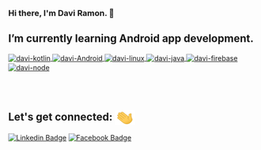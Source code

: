 <header> <link rel="stylesheet" href="https://cdn.jsdelivr.net/gh/devicons/devicon@v2.14.0/devicon.min.css"> </header>

### Hi there, I'm Davi Ramon. 💎



## I’m currently learning Android app development.


<div style="display: inline_block">
  <a href="https://developer.android.com/kotlin" target="_blank"> 
  <img align="center" alt="davi-kotlin" height="100" width="150"  src="https://cdn.jsdelivr.net/gh/devicons/devicon/icons/kotlin/kotlin-original-wordmark.svg" />
  </a>
  
  <a href="https://developer.android.com/" target="_blank"> 
  <img align="center" alt="davi-Android" height="80" width="70" src="https://cdn.jsdelivr.net/gh/devicons/devicon/icons/android/android-plain-wordmark.svg">
  </a>
  
  <a href="https://ubuntu.com/download">
  <img align="center" alt="davi-linux" height="90" width="70" src="https://cdn.jsdelivr.net/gh/devicons/devicon/icons/linux/linux-original.svg"/>
  </a>

  <a href="https://education.oracle.com/pt_BR/software/java/pFamily_48">
  <img align="center" alt="davi-java" height="90" width="110" src="https://cdn.jsdelivr.net/gh/devicons/devicon/icons/java/java-plain-wordmark.svg" />
  </a>
  
  <a href="https://firebase.google.com/?hl=pt-br">
  <img align="center" alt="davi-firebase" height="100" width="100" src="https://cdn.jsdelivr.net/gh/devicons/devicon/icons/firebase/firebase-plain-wordmark.svg"/>
  </a>
  
  <a href="https://nodejs.org/en/docs/guides/">
  <img align="center" alt="davi-node" height="140" width="100"  src="https://cdn.jsdelivr.net/gh/devicons/devicon/icons/nodejs/nodejs-original-wordmark.svg" />
  </a>
</div>
  
</br></br>

<h2 align="left">  Let's get connected: <img align="center" alt="davi-kotlin" height="30" width="40" src="https://raw.githubusercontent.com/ABSphreak/ABSphreak/master/gifs/Hi.gif" /> </h2>

[![Linkedin Badge](https://img.shields.io/badge/-DaviRamon-blue?style=flat-square&logo=Linkedin&logoColor=white&link=https://www.linkedin.com/in/davi-gonçalves-a5171022a/)](https://www.linkedin.com/in/davi-gonçalves-a5171022a)    [![Facebook Badge](https://img.shields.io/badge/-@davi.goncalves.169-3b5998?style=flat-square&labelColor=3b5998&logo=facebook&logoColor=white&link=https://www.facebook.com/davi.goncalves.169)](https://www.facebook.com/davi.goncalves.169)




